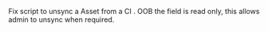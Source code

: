 Fix script to unsync a Asset from a CI . OOB the field is read only, this allows admin to unsync when required.

